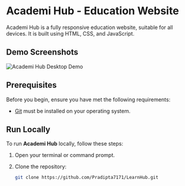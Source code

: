 # Academi Hub - Education Website

Academi Hub is a fully responsive education website, suitable for all devices. It is built using HTML, CSS, and JavaScript.

## Demo Screenshots

![Academi Hub Desktop Demo](./readme-images/desktop.png "Desktop Demo")

## Prerequisites

Before you begin, ensure you have met the following requirements:

- [Git](https://git-scm.com/downloads "Download Git") must be installed on your operating system.

## Run Locally

To run **Academi Hub** locally, follow these steps:

1. Open your terminal or command prompt.

2. Clone the repository:

   ```bash
   git clone https://github.com/Pradipta7171/LearnHub.git
